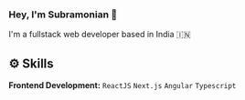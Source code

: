 ### Hey, I'm Subramonian 👋

I'm a fullstack web developer based in India 🇮🇳

## ⚙️ Skills

**Frontend Development:** `ReactJS` `Next.js` `Angular` `Typescript`
<!--
**SubramonianInian/subramonianinian** is a ✨ _special_ ✨ repository because its `README.md` (this file) appears on your GitHub profile.

Here are some ideas to get you started:

- 🔭 I’m currently working on ...
- 🌱 I’m currently learning ...
- 👯 I’m looking to collaborate on ...
- 🤔 I’m looking for help with ...
- 💬 Ask me about ...
- 📫 How to reach me: ...
- 😄 Pronouns: ...
- ⚡ Fun fact: ...
-->
